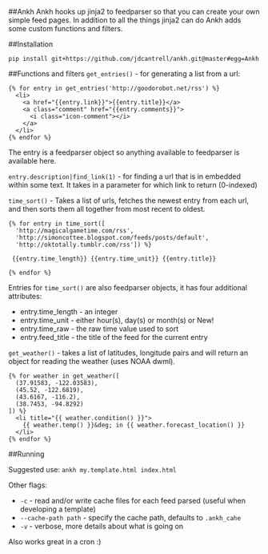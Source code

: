 ##Ankh
Ankh hooks up jinja2 to feedparser so that you can create your own
simple feed pages. In addition to all the things jinja2 can do Ankh adds
some custom functions and filters.

##Installation

`pip install git+https://github.com/jdcantrell/ankh.git@master#egg=Ankh`

##Functions and filters
`get_entries()` - for generating a list from a url:

```html+django
{% for entry in get_entries('http://goodorobot.net/rss') %}
  <li>
    <a href="{{entry.link}}">{{entry.title}}</a>
    <a class="comment" href="{{entry.comments}}">
      <i class="icon-comment"></i>
    </a>
  </li>
{% endfor %}
```

The entry is a feedparser object so anything available to feedparser is
available here.

`entry.description|find_link(1)` - for finding a url that is in embedded
within some text. It takes in a parameter for which link to return
(0-indexed)

`time_sort()` - Takes a list of urls, fetches the newest entry from each
url, and then sorts them all together from most recent to oldest.

```html+django
{% for entry in time_sort([
  'http://magicalgametime.com/rss',
  'http://simoncottee.blogspot.com/feeds/posts/default',
  'http://oktotally.tumblr.com/rss']) %}

 {{entry.time_length}} {{entry.time_unit}} {{entry.title}}

{% endfor %}
```

Entries for `time_sort()` are also feedparser objects, it
has four additional attributes:
* entry.time_length - an integer
* entry.time_unit - either hour(s), day(s) or month(s) or New!
* entry.time_raw - the raw time value used to sort
* entry.feed_title - the title of the feed for the current entry


`get_weather()` - takes a list of latitudes, longitude pairs and will
return an object for reading the weather (uses NOAA dwml).

```html+django
{% for weather in get_weather([
  (37.91583, -122.03583),
  (45.52, -122.6819),
  (43.6167, -116.2),
  (38.7453, -94.8292)
]) %}
  <li title="{{ weather.condition() }}">
    {{ weather.temp() }}&deg; in {{ weather.forecast_location() }}
  </li>
{% endfor %}
```

##Running

Suggested use: `ankh my.template.html index.html`

Other flags:

* `-c` - read and/or write cache files for each feed parsed (useful when
  developing a template)
* `--cache-path path` - specify the cache path, defaults to `.ankh_cahe`
* `-v` - verbose, more details about what is going on

Also works great in a cron :)

